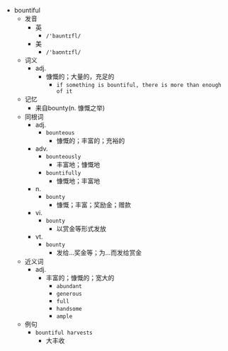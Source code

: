 - bountiful
  - 发音
    - 英
      - `/'bauntɪfl/`
    - 美
      - `/'baʊntɪfl/`
  - 词义
    - adj.
      - 慷慨的；大量的，充足的
        - `if something is bountiful, there is more than enough of it`
  - 记忆
    - 来自bounty(n. 慷慨之举)
  - 同根词
    - adj.
      - `bounteous`
        - 慷慨的；丰富的；充裕的
    - adv.
      - `bounteously`
        - 丰富地；慷慨地
      - `bountifully`
        - 慷慨地；丰富地
    - n.
      - `bounty`
        - 慷慨；丰富；奖励金；赠款
    - vi.
      - `bounty`
        - 以赏金等形式发放
    - vt.
      - `bounty`
        - 发给…奖金等；为…而发给赏金
  - 近义词
    - adj.
      - 丰富的；慷慨的；宽大的
        - `abundant`
        - `generous`
        - `full`
        - `handsome`
        - `ample`
  - 例句
    - `bountiful harvests`
      - 大丰收


